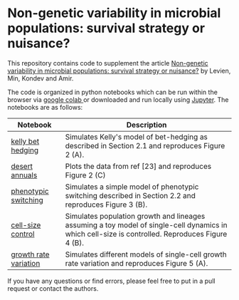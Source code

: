 # Non-genetic variability in microbial populations: survival strategy or nuisance?

This repository contains code to supplement the article <a href = "https://arxiv.org/pdf/2010.05672.pdf"> Non-genetic variability in microbial populations: survival strategy or nuisance?</a> by Levien, Min, Kondev and Amir. 

The code is organized in python notebooks which can be run within the browser via <a href="https://colab.research.google.com/"> google colab </a> or downloaded and run locally using <a href = "https://jupyter.org/">Jupyter</a>. The notebooks are as follows: 

| Notebook | Description  |
|---|---|
|<a href = "https://github.com/elevien/phenotypic_variability_review/blob/main/bet_hedging_kelly.ipynb"> kelly bet hedging </a> | Simulates Kelly's model of bet-hedging as described in Section 2.1 and reproduces Figure 2 (A).|
|<a href = "https://github.com/elevien/phenotypic_variability_review/blob/main/desert_annuals.ipynb"> desert annuals </a> | Plots the data from ref [23] and reproduces Figure 2 (C)|
|<a href = "https://github.com/elevien/phenotypic_variability_review/blob/main/phenotypic_switching.ipynb"> phenotypic switching </a>| Simulates a simple model of phenotypic switching described in Section 2.2 and reproduces Figure 3 (B).|
|<a href = "https://github.com/elevien/phenotypic_variability_review/blob/main/cell_size_control_models.ipynb"> cell-size control </a>| Simulates population growth and lineages assuming a toy model of single-cell dynamics in which cell-size is controlled. Reproduces Figure 4 (B).|
|<a href = "https://github.com/elevien/phenotypic_variability_review/blob/main/growth_rate_variation.ipynb"> growth rate variation </a>| Simulates different models of single-cell growth rate variation and reproduces Figure 5 (A).|


If you have any questions or find errors, please feel free to put in a pull request or contact the authors. 
